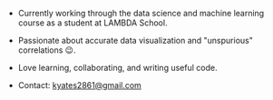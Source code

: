 - Currently working through the data science and machine learning course as a student at LAMBDA School.
- Passionate about accurate data visualization and "unspurious" correlations :wink:.
- Love learning, collaborating, and writing useful code. 

- Contact: kyates2861@gmail.com
